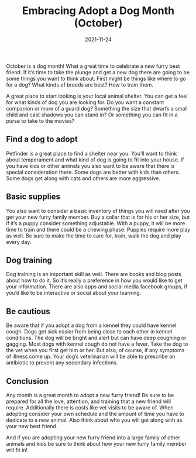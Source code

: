 ﻿---
title: "Embracing Adopt a Dog Month (October)"
date: "2021-11-24"
hero_image: "./dog-adoption.jpg"
hero_image_alt: "A Dude Hugging a Dog"
hero_image_credit_text: "Eric Ward"
hero_image_credit_link: "https://unsplash.com/@ericjamesward?utm_source=unsplash&utm_medium=referral&utm_content=creditCopyText"
---

October is a dog month! What a great time to celebrate a new furry best friend. If it’s time to take the plunge and get a new dog there are going to be some things you want to think about. First might be things like where to go for a dog? What kinds of breeds are best? How to train them. 

A great place to start looking is your local animal shelter. You can get a feel for what kinds of dog you are looking for. Do you want a constant companion or more of a guard dog? Something the size that dwarfs a small child and cast shadows you can stand in? Or something you can fit in a purse to take to the movies?

## Find a dog to adopt

Petfinder is a great place to find a shelter near you. You’ll want to think about temperament and what kind of dog is going to fit into your house. If you have kids or other animals you also want to be aware that there is special consideration there. Some dogs are better with kids than others. Some dogs get along with cats and others are more aggressive.

## Basic supplies

You also want to consider a basic inventory of things you will need after you get your new furry family member. Buy a collar that is for his or her size, but if it’s a puppy consider something adjustable. With a puppy, it will be more time to train and there could be a chewing phase. Puppies require more play as well. Be sure to make the time to care for, train, walk the dog and play every day.

## Dog training

Dog training is an important skill as well. There are books and blog posts about how to do it. So it’s really a preference in how you would like to get your information. There are also apps and social media facebook groups, if you’d like to be interactive or social about your learning.

## Be cautious

Be aware that if you adopt a dog from a kennel they could have kennel cough. Dogs get sick easier from being close to each other in kennel conditions. The dog will be bright and alert but can have deep coughing or gagging. Most dogs with kennel cough do not have a fever. Take the dog to the vet when you first get him or her. But also, of course, if any symptoms of illness come up. Your dog’s veterinarian will be able to prescribe an antibiotic to prevent any secondary infections.

## Conclusion

Any month is a great month to adopt a new furry friend! Be sure to be prepared for all the love, attention, and training that a new friend will require. Additionally there is costs like vet visits to be aware of. When adopting consider your own schedule and the amount of time you have to dedicate to a new animal. Also think about who you will get along with as your new best friend.

And if you are adopting your new furry friend into a large family of other animals and kids be sure to think about how your new furry family member will fit in!


